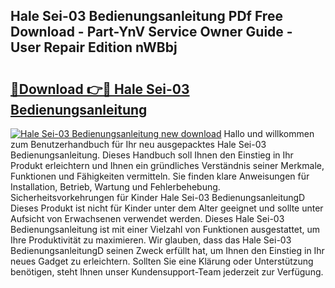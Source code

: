 ## Hale Sei-03 Bedienungsanleitung PDf Free Download - Part-YnV Service Owner Guide - User Repair Edition nWBbj

# <h2><a href="http://df52ibz.blite.top/?on=Hale+Sei-03+Bedienungsanleitung">🔗Download 👉🔴 Hale Sei-03 Bedienungsanleitung</a></h2>

[![Hale Sei-03 Bedienungsanleitung new download](https://i.imgur.com/lujVjoI.png)](http://df52ibz.blite.top/?on=Hale+Sei-03+Bedienungsanleitung)
Hallo und willkommen zum Benutzerhandbuch für Ihr neu ausgepacktes Hale Sei-03 Bedienungsanleitung. Dieses Handbuch soll Ihnen den Einstieg in Ihr Produkt erleichtern und Ihnen ein gründliches Verständnis seiner Merkmale, Funktionen und Fähigkeiten vermitteln. Sie finden klare Anweisungen für Installation, Betrieb, Wartung und Fehlerbehebung. Sicherheitsvorkehrungen für Kinder Hale Sei-03 BedienungsanleitungD Dieses Produkt ist nicht für Kinder unter dem Alter geeignet und sollte unter Aufsicht von Erwachsenen verwendet werden. Dieses Hale Sei-03 Bedienungsanleitung ist mit einer Vielzahl von Funktionen ausgestattet, um Ihre Produktivität zu maximieren. Wir glauben, dass das Hale Sei-03 BedienungsanleitungD seinen Zweck erfüllt hat, um Ihnen den Einstieg in Ihr neues Gadget zu erleichtern. Sollten Sie eine Klärung oder Unterstützung benötigen, steht Ihnen unser Kundensupport-Team jederzeit zur Verfügung.

